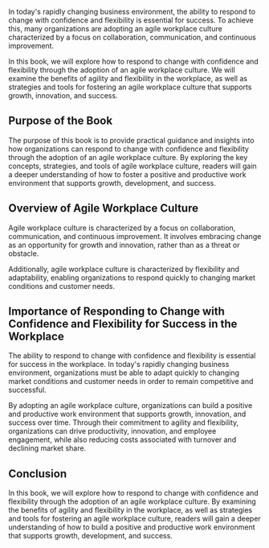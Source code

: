 
In today's rapidly changing business environment, the ability to respond to change with confidence and flexibility is essential for success. To achieve this, many organizations are adopting an agile workplace culture characterized by a focus on collaboration, communication, and continuous improvement.

In this book, we will explore how to respond to change with confidence and flexibility through the adoption of an agile workplace culture. We will examine the benefits of agility and flexibility in the workplace, as well as strategies and tools for fostering an agile workplace culture that supports growth, innovation, and success.

Purpose of the Book
-------------------

The purpose of this book is to provide practical guidance and insights into how organizations can respond to change with confidence and flexibility through the adoption of an agile workplace culture. By exploring the key concepts, strategies, and tools of agile workplace culture, readers will gain a deeper understanding of how to foster a positive and productive work environment that supports growth, development, and success.

Overview of Agile Workplace Culture
-----------------------------------

Agile workplace culture is characterized by a focus on collaboration, communication, and continuous improvement. It involves embracing change as an opportunity for growth and innovation, rather than as a threat or obstacle.

Additionally, agile workplace culture is characterized by flexibility and adaptability, enabling organizations to respond quickly to changing market conditions and customer needs.

Importance of Responding to Change with Confidence and Flexibility for Success in the Workplace
-----------------------------------------------------------------------------------------------

The ability to respond to change with confidence and flexibility is essential for success in the workplace. In today's rapidly changing business environment, organizations must be able to adapt quickly to changing market conditions and customer needs in order to remain competitive and successful.

By adopting an agile workplace culture, organizations can build a positive and productive work environment that supports growth, innovation, and success over time. Through their commitment to agility and flexibility, organizations can drive productivity, innovation, and employee engagement, while also reducing costs associated with turnover and declining market share.

Conclusion
----------

In this book, we will explore how to respond to change with confidence and flexibility through the adoption of an agile workplace culture. By examining the benefits of agility and flexibility in the workplace, as well as strategies and tools for fostering an agile workplace culture, readers will gain a deeper understanding of how to build a positive and productive work environment that supports growth, development, and success.

